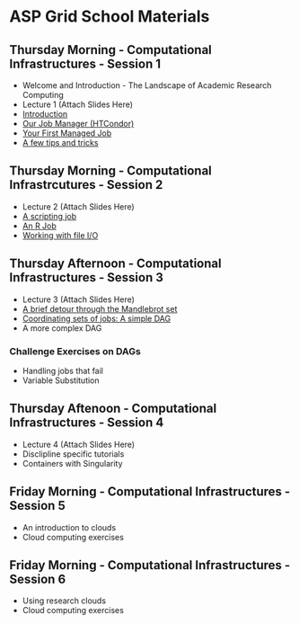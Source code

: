 # ASP Grid School Materials

## Thursday Morning - Computational Infrastructures - Session 1

   * Welcome and Introduction - The Landscape of Academic Research Computing
   * Lecture 1 (Attach Slides Here)
   * [Introduction](https://github.com/opensciencegrid/dosar/blob/master/docs/Materials/01-Introduction.md) 
   * [Our Job Manager (HTCondor)](https://github.com/opensciencegrid/dosar/blob/master/docs/Materials/02-OurJobManager.md)
   * [Your First Managed Job](https://github.com/opensciencegrid/dosar/blob/master/docs/Materials/03-FirstManagedJob.md)
   * [A few tips and tricks](https://github.com/opensciencegrid/dosar/blob/master/docs/Materials/04-TipsandTricks.md)
   
## Thursday Morning - Computational Infrastrcutures - Session 2

   * Lecture 2 (Attach Slides Here)
   * [A scripting job](https://github.com/opensciencegrid/dosar/blob/master/docs/Materials/05-ScriptingJob.md)
   * [An R Job](https://github.com/opensciencegrid/dosar/blob/master/docs/Materials/06-RJob.md)
   * [Working with file I/O](https://github.com/opensciencegrid/dosar/blob/master/docs/Materials/07-WorkingwithFiles.md)
   
## Thursday Afternoon - Computational Infrastructures - Session 3

   * Lecture 3 (Attach Slides Here)
   * [A brief detour through the Mandlebrot set](https://github.com/opensciencegrid/dosar/blob/master/docs/Materials/08-Mandlebrot.md)
   * [Coordinating sets of jobs: A simple DAG](https://github.com/opensciencegrid/dosar/blob/master/docs/Materials/09-SimpleDAG.md)
   * A more complex DAG
   
### Challenge Exercises on DAGs

   * Handling jobs that fail
   * Variable Substitution
   
## Thursday Aftenoon - Computational Infrastructures - Session 4

   * Lecture 4 (Attach Slides Here)
   * Disclipline specific tutorials
   * Containers with Singularity
   
## Friday Morning - Computational Infrastructures - Session 5
   * An introduction to clouds
   * Cloud computing exercises
   
## Friday Morning - Computational Infrastructures - Session 6
   * Using research clouds
   * Cloud computing exercises
